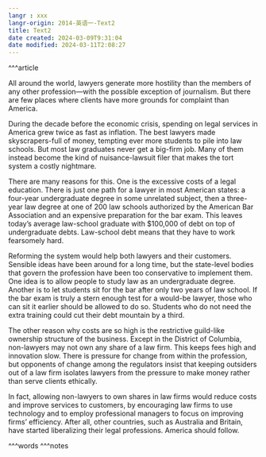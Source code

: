 ```yaml
---
langr : xxx
langr-origin: 2014-英语一-Text2
title: Text2
date created: 2024-03-09T9:31:04
date modified: 2024-03-11T2:08:27
---
```


^^^article

All around the world, lawyers generate more hostility than the members of any other profession—with the possible exception of journalism. But there are few places where clients have more grounds for complaint than America.

During the decade before the economic crisis, spending on legal services in America grew twice as fast as inflation. The best lawyers made skyscrapers-full of money, tempting ever more students to pile into law schools. But most law graduates never get a big-firm job. Many of them instead become the kind of nuisance-lawsuit filer that makes the tort system a costly nightmare.

There are many reasons for this. One is the excessive costs of a legal education. There is just one path for a lawyer in most American states: a four-year undergraduate degree in some unrelated subject, then a three-year law degree at one of 200 law schools authorized by the American Bar Association and an expensive preparation for the bar exam. This leaves today’s average law-school graduate with $100,000 of debt on top of undergraduate debts. Law-school debt means that they have to work fearsomely hard.

Reforming the system would help both lawyers and their customers. Sensible ideas have been around for a long time, but the state-level bodies that govern the profession have been too conservative to implement them. One idea is to allow people to study law as an undergraduate degree. Another is to let students sit for the bar after only two years of law school. If the bar exam is truly a stern enough test for a would-be lawyer, those who can sit it earlier should be allowed to do so. Students who do not need the extra training could cut their debt mountain by a third.

The other reason why costs are so high is the restrictive guild-like ownership structure of the business. Except in the District of Columbia, non-lawyers may not own any share of a law firm. This keeps fees high and innovation slow. There is pressure for change from within the profession, but opponents of change among the regulators insist that keeping outsiders out of a law firm isolates lawyers from the pressure to make money rather than serve clients ethically.

In fact, allowing non-lawyers to own shares in law firms would reduce costs and improve services to customers, by encouraging law firms to use technology and to employ professional managers to focus on improving firms’ efficiency. After all, other countries, such as Australia and Britain, have started liberalizing their legal professions. America should follow.




^^^words
^^^notes
